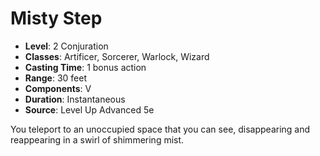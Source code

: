 # Misty Step

- **Level**: 2 Conjuration
- **Classes**: Artificer, Sorcerer, Warlock, Wizard
- **Casting Time**: 1 bonus action
- **Range**: 30 feet
- **Components**: V
- **Duration**: Instantaneous
- **Source**: Level Up Advanced 5e

You teleport to an unoccupied space that you can see, disappearing and reappearing in a swirl of shimmering mist.

